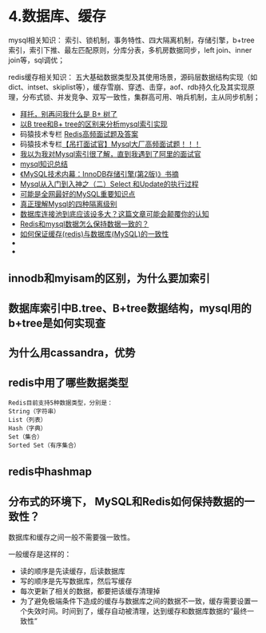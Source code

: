 # 4.数据库、缓存

mysql相关知识：	索引、锁机制，事务特性、四大隔离机制，存储引擎，b+tree索引，索引下推、最左匹配原则，分库分表，多机房数据同步，left join、inner join等，sql调优；

redis缓存相关知识：	五大基础数据类型及其使用场景，源码层数据结构实现（如dict、intset、skiplist等），缓存雪崩、穿透、击穿，aof、rdb持久化及其实现原理，分布式锁、并发竞争、双写一致性，集群高可用、哨兵机制，主从同步机制；

* [拜托，别再问我什么是 B+ 树了](https://mp.weixin.qq.com/s/vXnG1SVYeybaLeGGVnh2vA)
* [以B tree和B+ tree的区别来分析mysql索引实现](https://www.jianshu.com/p/0371c9569736)
*  码猿技术专栏 [Redis高频面试题及答案](https://mp.weixin.qq.com/s/AgWmiuvT0v6_2qVIYwV8Bg)
*  码猿技术专栏[【吊打面试官】Mysql大厂高频面试题！！！](https://mp.weixin.qq.com/s/DdOeiuZZ5onuAJXPTOzTUw)
* [我以为我对Mysql索引很了解，直到我遇到了阿里的面试官](https://juejin.im/post/5d23ef4ce51d45572c0600bc)
* [mysql知识总结](https://www.jianshu.com/p/2d97e48513d3)
* [《MySQL技术内幕：InnoDB存储引擎(第2版)﻿》书摘](https://www.jianshu.com/p/3eca0b18cf51)
* [Mysql从入门到入神之（二）Select 和Update的执行过程](https://juejin.im/post/5e806d23518825739728583d)
* [可能是全网最好的MySQL重要知识点](https://www.jianshu.com/p/5dd5993f981b)
* [真正理解Mysql的四种隔离级别](https://www.jianshu.com/p/8d735db9c2c0/)
* [数据库连接池到底应该设多大？这篇文章可能会颠覆你的认知](https://mp.weixin.qq.com/s/dQFSrXEmgBMh1PW835rlwQ)
* [Redis和mysql数据怎么保持数据一致的？](https://juejin.im/post/5c96fb795188252d5f0fdff2)
* [如何保证缓存(redis)与数据库(MySQL)的一致性](https://developer.aliyun.com/article/712285)
* []()
* []()


## innodb和myisam的区别，为什么要加索引
## 数据库索引中B.tree、B+tree数据结构，mysql用的b+tree是如何实现查
## 为什么用cassandra，优势
## redis中用了哪些数据类型

```
Redis目前支持5种数据类型，分别是：
String（字符串）
List（列表）
Hash（字典）
Set（集合）
Sorted Set（有序集合）
```
## redis中hashmap





## 分布式的环境下， MySQL和Redis如何保持数据的一致性？

数据库和缓存之间一般不需要强一致性。

一般缓存是这样的：

- 读的顺序是先读缓存，后读数据库
- 写的顺序是先写数据库，然后写缓存
- 每次更新了相关的数据，都要把该缓存清理掉
- 为了避免极端条件下造成的缓存与数据库之间的数据不一致，缓存需要设置一个失效时间。时间到了，缓存自动被清理，达到缓存和数据库数据的“最终一致性”

